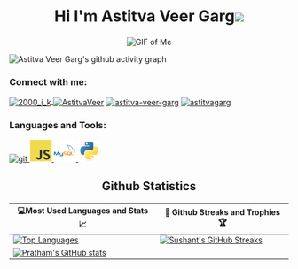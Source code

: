 <h1 align="center">Hi I'm Astitva Veer Garg<img src="https://raw.githubusercontent.com/aemmadi/aemmadi/master/wave.gif" width="30px"></h1>
<p align="center"> 
<img align="center" alt="GIF of Me" src="https://raw.githubusercontent.com/abhisheknaiidu/abhisheknaiidu/master/code.gif" width="650px"/>
</p>


  ![Astitva Veer Garg's github activity graph](https://activity-graph.herokuapp.com/graph?username=astitvaveergarg&theme=react-dark)




<h3 align="left">Connect with me:</h3>
<p align="left">
<a href="mailto:astitvaveer10@gmail.com?'Reching out to you'='Hi, I want to enquire about...'" rel="noopener" target="_blank"><img align="center" src="https://image.flaticon.com/icons/png/512/732/732200.png" alt="2000_i_k" height="40" width="40" /></fa>

</a>
  <a href="https://twitter.com/AstitvaVeer" target="blank"
    ><img
      align="center"
      src="https://raw.githubusercontent.com/rahuldkjain/github-profile-readme-generator/master/src/images/icons/Social/twitter.svg"
      alt="AstitvaVeer"
      height="30"
      width="40"
  /></a>
  <a href="https://www.linkedin.com/in/astitva-veer-garg/" target="blank"
    ><img
      align="center"
      src="https://raw.githubusercontent.com/rahuldkjain/github-profile-readme-generator/master/src/images/icons/Social/linked-in-alt.svg"
      alt="astitva-veer-garg"
      height="30"
      width="40"
  /></a>
  <a href="https://instagram.com/astitvagarg" target="blank"
    ><img
      align="center"
      src="https://raw.githubusercontent.com/rahuldkjain/github-profile-readme-generator/master/src/images/icons/Social/instagram.svg"
      alt="astitvagarg"
      height="30"
      width="40"
  /></a>
</p>
<h3 align="left">Languages and Tools:</h3>
 <a href="https://git-scm.com/" target="_blank">
    <img
      src="https://www.vectorlogo.zone/logos/git-scm/git-scm-icon.svg"
      alt="git"
      width="40"
      height="40"
    />
  </a>
   <a
    href="https://developer.mozilla.org/en-US/docs/Web/JavaScript"
    target="_blank"
  >
    <img
      src="https://raw.githubusercontent.com/devicons/devicon/master/icons/javascript/javascript-original.svg"
      alt="javascript"
      width="40"
      height="40"
    />
  </a>
    <a href="https://www.mysql.com/" target="_blank">
    <img
      src="https://raw.githubusercontent.com/devicons/devicon/master/icons/mysql/mysql-original-wordmark.svg"
      alt="mysql"
      width="40"
      height="40"
    />
  </a>
    <a href="https://www.python.org" target="_blank">
    <img
      src="https://raw.githubusercontent.com/devicons/devicon/master/icons/python/python-original.svg"
      alt="python"
      width="40"
      height="40"
    />
  </a>


<h2 align="center">Github Statistics </h2>

|💻Most Used Languages and Stats 📈|🎯 Github Streaks and Trophies 🏆|
|-----------------------------------|----------------------------------|
|[![Top Languages](https://github-readme-stats.vercel.app/api/top-langs/?username=pratham-bhatnagar&show_icons=true&theme=midnight-purple&layout=compact&hide_title=true)](https://github.com/astitvaveergarg)|[![Sushant's GitHub Streaks](https://github-readme-streak-stats.herokuapp.com/?user=pratham-bhatnagar&theme=midnight-purple&hide_border=true)](https://github.com/astitvaveergarg)
|[![Pratham's GitHub stats](https://github-readme-stats.vercel.app/api?username=pratham-bhatnagar&show_icons=true&theme=midnight-purple&hide_title=true)](https://github.com/astitvaveergarg)|
</p>
